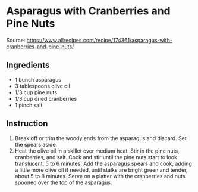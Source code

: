 # Asparagus with Cranberries and Pine Nuts

Source: https://www.allrecipes.com/recipe/174361/asparagus-with-cranberries-and-pine-nuts/

## Ingredients
- 1 bunch asparagus
- 3 tablespoons olive oil
- 1/3 cup pine nuts
- 1/3 cup dried cranberries
- 1 pinch salt

## Instruction

1. Break off or trim the woody ends from the asparagus and discard. Set the spears aside.
2. Heat the olive oil in a skillet over medium heat. Stir in the pine nuts, cranberries, and salt. Cook and stir until the pine nuts start to look translucent, 5 to 6 minutes. 
Add the asparagus spears and cook, adding a little more olive oil if needed, until stalks are bright green and tender, about 5 to 8 minutes. Serve on a platter with the cranberries and nuts spooned over the top of the asparagus.
